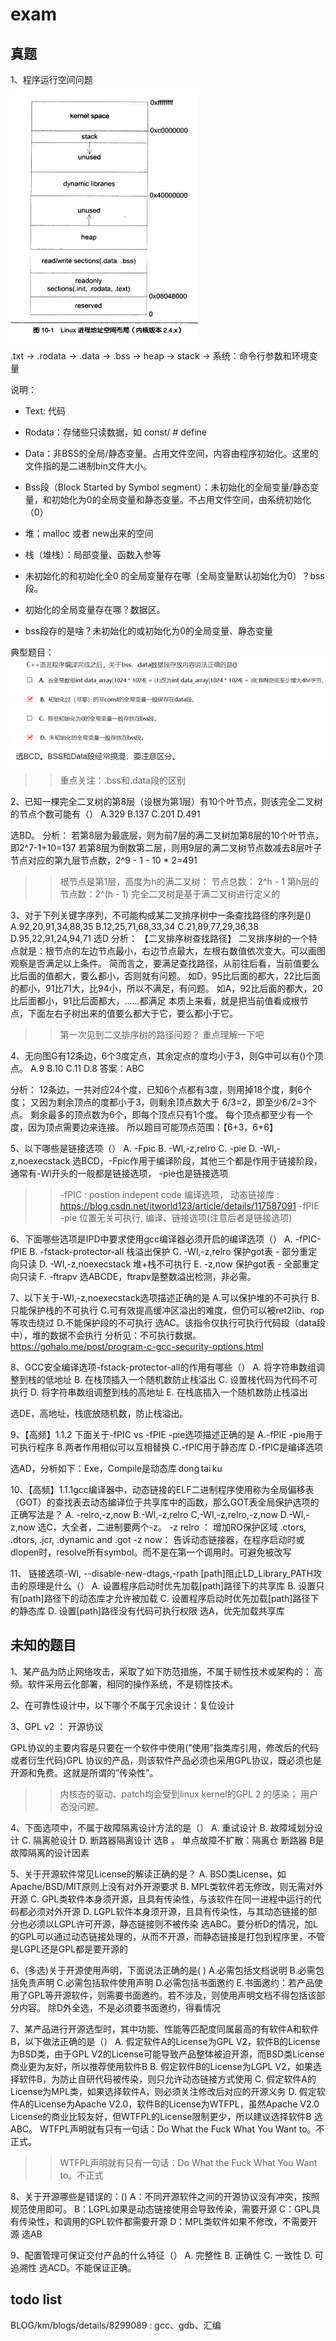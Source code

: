 # exam



## 真题


1、程序运行空间问题

![程序运行空间](../img/memory_space.jpg)

.txt -> .rodata -> .data -> .bss -> heap -> stack -> 系统：命令行参数和环境变量

说明：

* Text: 代码
* Rodata：存储些只读数据，如 const/ # define
* Data：非BSS的全局/静态变量。占用文件空间，内容由程序初始化。这里的文件指的是二进制bin文件大小。
* Bss段（Block Started by Symbol segment）：未初始化的全局变量/静态变量，和初始化为0的全局变量和静态变量。不占用文件空间，由系统初始化（0）

* 堆：malloc 或者 new出来的空间

* 栈（堆栈）：局部变量、函数入参等

* 未初始化的和初始化全0 的全局变量存在哪（全局变量默认初始化为0）？bss段。
* 初始化的全局变量存在哪？数据区。
* bss段存的是啥？未初始化的或初始化为0的全局变量、静态变量

典型题目：
![example](../img/memory_space_1.png)



>> 重点关注：.bss和.data段的区别


2、已知一棵完全二叉树的第8层（设根为第1层）有10个叶节点，则该完全二叉树的节点个数可能有（）
A.329
B.137
C.201
D.491

选BD。
分析：
若第8层为最底层，则为前7层的满二叉树加第8层的10个叶节点，即2^7-1+10=137
若第8层为倒数第二层，则用9层的满二叉树节点数减去8层叶子节点对应的第九层节点数，2^9 - 1 - 10 * 2=491

>> 根节点是第1层，高度为h的满二叉树： 节点总数： 2^h - 1  第h层的节点数：2^(h - 1)
>> 完全二叉树是基于满二叉树进行定义的


3、对于下列关键字序列，不可能构成某二叉排序树中一条查找路径的序列是()
A.92,20,91,34,88,35
B.12,25,71,68,33,34
C.21,89,77,29,36,38
D.95,22,91,24,94,71
选D
分析：
【二叉排序树查找路径】
二叉排序树的一个特点就是：根节点的左边节点最小，右边节点最大，左根右数值依次变大。可以画图观察是否满足以上条件。
简而言之，要满足查找路径，从前往后看，当前值要么比后面的值都大，要么都小，否则就有问题。
如D，95比后面的都大，22比后面的都小，91比71大，比94小，所以不满足，有问题。
如A，92比后面的都大，20比后面都小，91比后面都大，……都满足
本质上来看，就是把当前值看成根节点，下面左右子树出来的值要么都大于它，要么都小于它。

>> 第一次见到二叉排序树的路径问题？ 重点理解一下吧

4、无向图G有12条边，6个3度定点，其余定点的度均小于3，则G中可以有()个顶点。
A.9
B.10
C.11
D.8
答案：ABC

分析：
12条边，一共对应24个度，已知6个点都有3度，则用掉18个度，剩6个度；
又因为剩余顶点的度都小于3，则剩余顶点数大于 6/3=2，即至少6/2=3个点。
剩余最多的顶点数为6个，即每个顶点只有1个度。
每个顶点都至少有一个度，因为顶点需要边来连接。
所以题目可能顶点范围：【6+3，6+6】


5、以下哪些是链接选项（）
A. -Fpic
B. -Wl,-z,relro
C. -pie
D. -Wl,-z,noexecstack
选BCD，-Fpic作用于编译阶段，其他三个都是作用于链接阶段，通常有-Wl开头的一般都是链接选项， -pie也是链接选项


>> -fPIC : postion indepent code 编译选项， 动态链接库  : https://blog.csdn.net/itworld123/article/details/117587091
>> -fPIE -pie 位置无关可执行, 编译、链接选项(注意后者是链接选项)


6、下面哪些选项是IPD中要求使用gcc编译器必须开启的编译选项（）
A. -fPIC\-fPIE
B. -fstack-protector-all 栈溢出保护
C. -Wl,-z,relro 保护got表 - 部分重定向只读
D. -Wl,-z,noexecstack 堆+栈不可执行
E. -z,now 保护got表 - 全部重定向只读
F. -ftrapv
选ABCDE，ftrapv是整数溢出检测，非必需。

7、以下关于-Wl,-z,noexecstack选项描述正确的是
A.可以保护堆的不可执行
B.只能保护栈的不可执行
C.可有效提高缓冲区溢出的难度，但仍可以被ret2lib、rop等攻击绕过
D.不能保护段的不可执行
选AC。该指令仅执行可执行代码段（data段中），堆的数据不会执行
分析见：不可执行数据。https://gohalo.me/post/program-c-gcc-security-options.html

8、GCC安全编译选项-fstack-protector-all的作用有哪些（）
A. 将字符串数组调整到栈的低地址
B. 在栈顶插入一个随机数防止栈溢出
C. 设置栈代码为代码不可执行
D. 将字符串数组调整到栈的高地址
E. 在栈底插入一个随机数防止栈溢出

选DE，高地址，栈底放随机数，防止栈溢出。

9、【高频】1.1.2 下面关于-fPIC vs -fPIE -pie选项描述正确的是
A.-fPIE -pie用于可执行程序
B.两者作用相似可以互相替换
C.-fPIC用于静态库
D.-fPIC是编译选项

选AD，分析如下：Exe，Compile是动态库 dong tai ku


10、【高频】1.1.1gcc编译器中，动态链接的ELF二进制程序使用称为全局偏移表（GOT）的查找表去动态编译位于共享库中的函数，那么GOT表全局保护选项的正确写法是？
A. -relro,-z,now
B.-Wl,-z,relro
C,-Wl,-z,relro,-z,now
D.-Wl,-z,now
选C，大全者，二进制要两个-z。
-z relro ：
增加RO保护区域 .ctors, .dtors, .jcr, .dynamic and .got
-z now：
告诉动态链接器，在程序启动时或dlopen时，resolve所有symbol。而不是在第一个调用时。可避免被改写 

11、 链接选项-Wl, --disable-new-dtags,-rpath [path]阻止LD_Library_PATH攻击的原理是什么（）
A. 设置程序启动时优先加载[path]路径下的共享库
B. 设置只有[path]路径下的动态库才允许被加载
C. 设置程序启动时优先加载[path]路径下的静态库
D. 设置[path]路径没有代码可执行权限
选A，优先加载共享库




## 未知的题目

1、某产品为防止网络攻击，采取了如下防范措施，不属于韧性技术或架构的：
    高频。软件采用云化部署，相同的操作系统，不是韧性技术。

2、在可靠性设计中，以下哪个不属于冗余设计：复位设计


3、GPL  v2 ： 开源协议

GPL协议的主要内容是只要在一个软件中使用(”使用”指类库引用，修改后的代码或者衍生代码)GPL 协议的产品，则该软件产品必须也采用GPL协议，既必须也是开源和免费。这就是所谓的”传染性”。

>> 内核态的驱动、patch均会受到linux kernel的GPL 2 的感染； 用户态没问题。


4、下面选项中，不属于故障隔离设计方法的是（）
A. 重试设计
B. 故障域划分设计
C. 隔离舱设计
D. 断路器隔离设计
选B ， 单点故障不扩散：隔离仓 断路器    B是故障隔离的设计因素


5、关于开源软件常见License的解读正确的是？
A. BSD类License，如Apache/BSD/MIT原则上没有对外开源要求
B. MPL类软件若无修改，则无需对外开源
C. GPL类软件本身须开源，且具有传染性，与该软件在同一进程中运行的代码都必须对外开源
D. LGPL软件本身须开源，且具有传染性，与其动态链接的部分也必须以LGPL许可开源，静态链接则不被传染
选ABC。要分析D的情况，加L的GPL可以通过动态链接处理的，从而不开源，而静态链接是打包到程序里，不管是LGPL还是GPL都是要开源的

>> 

6、(多选)关于开源使用声明，下面说法正确的是( )
A.必需包括文档说明
B.必需包括免责声明
C.必需包括软件使用声明
D.必需包括书面邀约
E.书面邀约：若产品使用了GPL等开源软件，则需要书面邀约。若不涉及，则使用声明文档不得包括该部分内容。
除D外全选，不是必须要书面邀约，得看情况

7、某产品进行开源选型时，其中功能、性能等匹配度同属最高的有软件A和软件B，以下做法正确的是（）
A. 假定软件A的License为GPL V2，软件B的License为BSD类，由于GPL V2的License可能导致产品整体被迫开源，而BSD类License商业更为友好，所以推荐使用软件B
B. 假定软件B的License为LGPL V2，如果选择软件B，为防止自研代码被传染，则只允许动态链接方式使用
C. 假定软件A的License为MPL类，如果选择软件A，则必须关注修改后对应的开源义务
D. 假定软件A的License为Apache V2.0，软件B的License为WTFPL，虽然Apache V2.0 License的商业比较友好，但WTFPL的License限制更少，所以建议选择软件B
选ABC。 WTFPL声明就有只有一句话：Do What the Fuck What You Want to。不正式。

>> WTFPL声明就有只有一句话：Do What the Fuck What You Want to。不正式


8、关于开源哪些是错误的：()
A：不同开源软件之间的开源协议没有冲突，按照规范使用即可。
B：LGPL如果是动态链接使用会导致传染，需要开源
C：GPL具有传染性，和调用的GPL软件都需要开源
D：MPL类软件如果不修改，不需要开源
选AB


9、配置管理可保证交付产品的什么特征（）
A. 完整性
B. 正确性
C. 一致性
D. 可追溯性
选ACD。不能保证正确。













## todo list


BLOG/km/blogs/details/8299089  :  gcc、gdb、汇编


